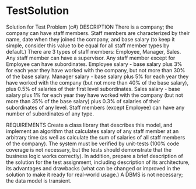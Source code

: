 # TestSolution
Solution for Test Problem (c#)
DESCRIPTION
There is a company; the company can have staff members. Staff members are characterized by their name, date when they joined the company, and base salary (to keep it simple, consider this value to be equal for all staff member types by default.)
There are 3 types of staff members: Employee, Manager, Sales. Any staff member can have a supervisor. Any staff member except for Employee can have subordinates.
Employee salary - base salary plus 3% for each year they have worked with the company, but not more than 30% of the base salary.
Manager salary - base salary plus 5% for each year they have worked with the company (but not more than 40% of the base salary), plus 0.5% of salaries of their first level subordinates.
Sales salary - base salary plus 1% for each year they have worked with the company (but not more than 35% of the base salary) plus 0.3% of salaries of their subordinates of any level.
Staff members (except Employee) can have any number of subordinates of any type.

REQUIREMENTS
Create a class library that describes this model, and implement an algorithm that calculates salary of any staff member at an arbitrary time (as well as calculate the sum of salaries of all staff members of the company).
The system must be verified by unit-tests (100% code coverage is not necessary, but the tests should demonstrate that the business logic works correctly).
In addition, prepare a brief description of the solution for the test assignment, including description of its architecture, its advantages and drawbacks (what can be changed or improved in the solution to make it ready for real-world usage.)
A DBMS is not necessary; the data model is transient. 
